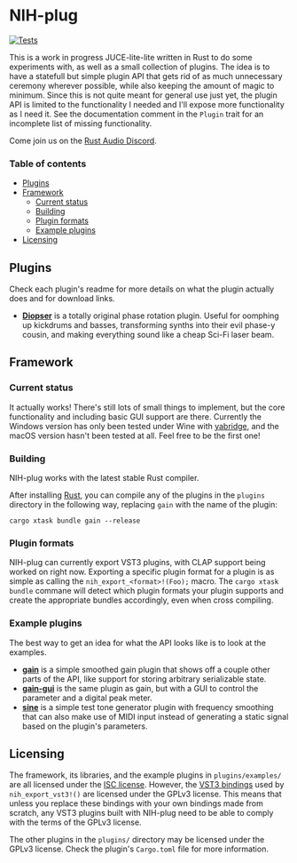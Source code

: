# NIH-plug

[![Tests](https://github.com/robbert-vdh/nih-plugs/actions/workflows/test.yml/badge.svg)](https://github.com/robbert-vdh/nih-plugs/actions/workflows/test.yml)

This is a work in progress JUCE-lite-lite written in Rust to do some experiments
with, as well as a small collection of plugins. The idea is to have a statefull
but simple plugin API that gets rid of as much unnecessary ceremony wherever
possible, while also keeping the amount of magic to minimum. Since this is not
quite meant for general use just yet, the plugin API is limited to the
functionality I needed and I'll expose more functionality as I need it. See the
documentation comment in the `Plugin` trait for an incomplete list of missing
functionality.

Come join us on the [Rust Audio Discord](https://discord.gg/ykxU3rt4Cb).

### Table of contents

- [Plugins](#plugins)
- [Framework](#framework)
  - [Current status](#current-status)
  - [Building](#building)
  - [Plugin formats](#plugin-formats)
  - [Example plugins](#example-plugins)
- [Licensing](#licensing)

## Plugins

Check each plugin's readme for more details on what the plugin actually does and
for download links.

- [**Diopser**](plugins/diopser) is a totally original phase rotation plugin.
  Useful for oomphing up kickdrums and basses, transforming synths into their
  evil phase-y cousin, and making everything sound like a cheap Sci-Fi laser
  beam.

## Framework

### Current status

It actually works! There's still lots of small things to implement, but the core
functionality and including basic GUI support are there. Currently the Windows
version has only been tested under Wine with
[yabridge](https://github.com/robbert-vdh/yabridge), and the macOS version
hasn't been tested at all. Feel free to be the first one!

### Building

NIH-plug works with the latest stable Rust compiler.

After installing [Rust](https://rustup.rs/), you can compile any of the plugins
in the `plugins` directory in the following way, replacing `gain` with the name
of the plugin:

```shell
cargo xtask bundle gain --release
```

### Plugin formats

NIH-plug can currently export VST3 plugins, with CLAP support being worked on
right now. Exporting a specific plugin format for a plugin is as simple as
calling the `nih_export_<format>!(Foo);` macro. The `cargo xtask bundle` commane
will detect which plugin formats your plugin supports and create the appropriate
bundles accordingly, even when cross compiling.

### Example plugins

The best way to get an idea for what the API looks like is to look at the
examples.

- [**gain**](plugins/examples/gain) is a simple smoothed gain plugin that shows
  off a couple other parts of the API, like support for storing arbitrary
  serializable state.
- [**gain-gui**](plugins/examples/gain-gui) is the same plugin as gain, but with
  a GUI to control the parameter and a digital peak meter.
- [**sine**](plugins/examples/sine) is a simple test tone generator plugin with
  frequency smoothing that can also make use of MIDI input instead of generating
  a static signal based on the plugin's parameters.

## Licensing

The framework, its libraries, and the example plugins in `plugins/examples/` are
all licensed under the [ISC license](https://www.isc.org/licenses/). However,
the [VST3 bindings](https://github.com/RustAudio/vst3-sys) used by
`nih_export_vst3!()` are licensed under the GPLv3 license. This means that
unless you replace these bindings with your own bindings made from scratch, any
VST3 plugins built with NIH-plug need to be able to comply with the terms of the
GPLv3 license.

The other plugins in the `plugins/` directory may be licensed under the GPLv3
license. Check the plugin's `Cargo.toml` file for more information.

